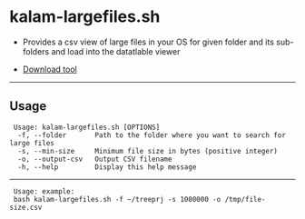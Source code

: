 # kalam-largefiles.sh

- Provides a csv view of large files in your OS for given folder and its sub-folders and load into the datatlable viewer

- [Download tool](./kalam-largefiles.sh)

---

## Usage

```
 Usage: kalam-largefiles.sh [OPTIONS]
  -f, --folder       Path to the folder where you want to search for large files
  -s, --min-size     Minimum file size in bytes (positive integer)
  -o, --output-csv   Output CSV filename
  -h, --help         Display this help message
```
---
```
 Usage: example:
 bash kalam-largefiles.sh -f ~/treeprj -s 1000000 -o /tmp/file-size.csv  
```


